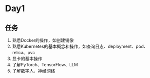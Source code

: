 # Day1

## 任务

1. 熟悉Docker的操作，如创建镜像
2. 熟悉Kubernetes的基本概念和操作，如查询日志、deployment、pod、relica、pvc
3. 显卡的基本操作
4. 了解PyTorch、TensorFlow、LLM
5. 了解数字人、神经网络